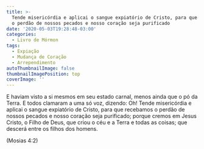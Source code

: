 ```yaml
---
title: >-
  Tende misericórdia e aplicai o sangue expiatório de Cristo, para que recebamos
  o perdão de nossos pecados e nosso coração seja purificado
date: '2020-05-03T19:28:48-03:00'
categories:
  - Livro de Mórmon
tags:
  - Expiação
  - Mudança de Coração
  - Arrependimento
autoThumbnailImage: false
thumbnailImagePosition: top
coverImage: ''
---
```

E haviam visto a si mesmos em seu estado carnal, menos ainda que o pó da Terra. E todos clamaram a uma só voz, dizendo: Oh! Tende misericórdia e aplicai o sangue expiatório de Cristo, para que recebamos o perdão de nossos pecados e nosso coração seja purificado; porque cremos em Jesus Cristo, o Filho de Deus, que criou o céu e a Terra e todas as coisas; que descerá entre os filhos dos homens.

(Mosias 4:2)
